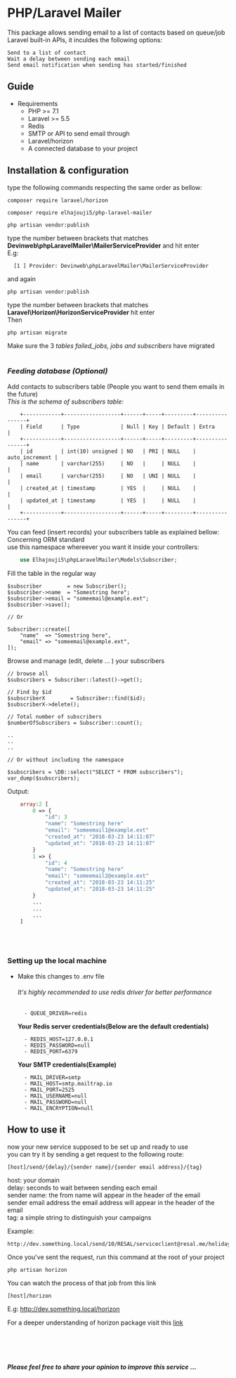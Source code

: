 # PHP/Laravel Mailer
This package allows sending email to a list of contacts
based on queue/job Laravel built-in APIs, it inculdes the following options:

    Send to a list of contact
    Wait a delay between sending each email
    Send email notification when sending has started/finished

## Guide
- Requirements 
    - PHP >= 7.1
    - Laravel >= 5.5
    - Redis
    - SMTP or API to send email through
    - Laravel/horizon
    - A connected database to your project

## Installation & configuration 


type the following commands respecting the same order as bellow:<br>
```
composer require laravel/horizon
```

```
composer require elhajouji5/php-laravel-mailer
```


```
php artisan vendor:publish
```
type the number between brackets that matches **Devinweb\phpLaravelMailer\MailerServiceProvider** and hit enter<br>
E.g:<br>
```
  [1 ] Provider: Devinweb\phpLaravelMailer\MailerServiceProvider
```

and again
```
php artisan vendor:publish
```
type the number between brackets that matches **Laravel\Horizon\HorizonServiceProvider** hit enter<br>
Then
```
php artisan migrate
```
Make sure the 3 *tables failed_jobs, jobs and subscribers* have migrated
<br><br>

### *Feeding database (Optional)*

Add contacts to subscribers table (People you want to send them emails in the future)<br>
*This is the schema of subscribers table:*<br>

        +------------+------------------+------+-----+---------+----------------+
        | Field      | Type             | Null | Key | Default | Extra          |
        +------------+------------------+------+-----+---------+----------------+
        | id         | int(10) unsigned | NO   | PRI | NULL    | auto_increment |
        | name       | varchar(255)     | NO   |     | NULL    |                |
        | email      | varchar(255)     | NO   | UNI | NULL    |                |
        | created_at | timestamp        | YES  |     | NULL    |                |
        | updated_at | timestamp        | YES  |     | NULL    |                |
        +------------+------------------+------+-----+---------+----------------+

You can feed (insert records) your subscribers table as explained bellow:<br>
Concerning ORM standard<br>
use this namespace whereever you want it inside your controllers:
```php
    use Elhajouji5\phpLaravelMailer\Models\Subscriber;
```
Fill the table in the regular way

```
$subscriber        = new Subscriber();
$subscriber->name  = "Somestring here";
$subscriber->email = "someemail@example.ext";
$subscriber->save();

// Or 

Subscriber::create([
    "name"  => "Somestring here",
    "email" => "someemail@example.ext",
]);
```

Browse and manage (edit, delete ... ) your subscribers

```
// browse all
$subscribers = Subscriber::latest()->get();

// Find by $id
$subscriberX        = Subscriber::find($id);
$subscriberX->delete();

// Total number of subscribers
$numberOfSubscribers = Subscriber::count();

..
..
..

// Or without including the namespace 

$subscribers = \DB::select("SELECT * FROM subscribers");
var_dump($subscribers);
```
Output:
```php
    array:2 [
        0 => {
            "id": 3
            "name": "Somestring here"
            "email": "someemail1@example.ext"
            "created_at": "2018-03-23 14:11:07"
            "updated_at": "2018-03-23 14:11:07"
        }
        1 => {
            "id": 4
            "name": "Somestring here"
            "email": "someemail2@example.ext"
            "created_at": "2018-03-23 14:11:25"
            "updated_at": "2018-03-23 14:11:25"
        }
        ...
        ...
        ...
    ]
```

<br><br>

### Setting up the local machine
- Make this changes to .env file

    ###### *It's highly recommended to use redis driver for better performance*

        - QUEUE_DRIVER=redis

    **Your Redis server credentials(Below are the default credentials)**

        - REDIS_HOST=127.0.0.1
        - REDIS_PASSWORD=null
        - REDIS_PORT=6379

    **Your SMTP credentials(Example)**

        - MAIL_DRIVER=smtp
        - MAIL_HOST=smtp.mailtrap.io
        - MAIL_PORT=2525
        - MAIL_USERNAME=null
        - MAIL_PASSWORD=null
        - MAIL_ENCRYPTION=null

## How to use it

now your new service supposed to be set up and ready to use<br>
you can try it by sending a get request to the following route:<br>
```
[host]/send/{delay}/{sender name}/{sender email address}/{tag}
```

host: your domain<br>
delay: seconds to wait between sending each email<br>
sender name: the from name will appear in the header of the email<br>
sender email address  the email address will appear in the header of the email<br>
tag: a simple string to distinguish your campaigns<br>

Example:
```
http://dev.something.local/send/10/RESAL/serviceclient@resal.me/holiday
```

Once you've sent the request, run this command at the root of your project
```
php artisan horizon
````

You can watch the process of that job from this link
```
[host]/horizon    
```
E.g: http://dev.something.local/horizon

For a deeper understanding of horizon package visit this [ link ](https://laravel.com/docs/5.5/horizon)
 
<br><br><br>
#### _Please feel free to share your opinion to improve this service_ ...


<!-- 
    ### Send emails

        1. Intantiate an object of the class
                Reference to the mailer class in your controller
    ```php
            use App\Jobs\mailer;
    ```
                You can instantiate a nulled mailer object (without passing it any data)
    ```php
            $emailSender = new mailer();
    ```
                or pass an array of data to the mailer object when creating it
    ```php
            $emailSender = new mailer($data);
    ```
                However if you create a nulled mailer object you need 
                to provide the required data to that object,
                otherwise no any email will be sent

        2. Provide your data

            first you prepare your data:
            $list            = User::all(); // Contact (targeted people)
            $support["from"] = // The from name and email address
                            [
                                'address' => "senderEmail@example.com",
                                'name'    => "senderName",
                            ];

            $support["notify"] = "reply-me@support.com" // Where to receive notification
            // when start sending and finished sending, the from address will be used instead if not provided
            $late              = 20; // delay in seconds to wait between sending messages
            //The elay must vary from a server to another addording to its performance

            Either you pass data to the mailer object while creating it like so:
            $data = [ "list" => $list, "support" => $support, "late" => $late ];
            $emailSender = new mailer( $data );
            And you're good to go.
            Or you create a nulled object then set each of its property like so:
            $emailSender = new mailer();
            $emailSender->setProperty("list", $list);
            $emailSender->setProperty("late", $late);
            $emailSender->setProperty("support", $support);
            Then you're good to go

        3. Send the process execution to the server
            dispatch( $senderEmail );
 -->
